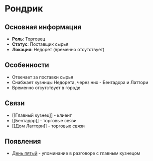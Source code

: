 # Рондрик

## Основная информация
- **Роль**: Торговец
- **Статус**: Поставщик сырья
- **Локация**: Недорет (временно отсутствует)

## Особенности
- Отвечает за поставки сырья
- Снабжает кузницы Недорета, через них - Бентадора и Латтори
- Временно отсутствует в городе

## Связи
- [[Главный кузнец]] - клиент
- [[Бентадор]] - торговые связи
- [[Дом Латтори]] - торговые связи

## Появления
- [День пятый](obsidian://open?vault=Project%20LUX&file=%D0%9E%D1%82%D1%87%D0%B5%D1%82%D1%8B%2F%D0%94%D0%B5%D0%BD%D1%8C%20%D0%BF%D1%8F%D1%82%D1%8B%D0%B9) - упоминание в разговоре с главным кузнецом 
